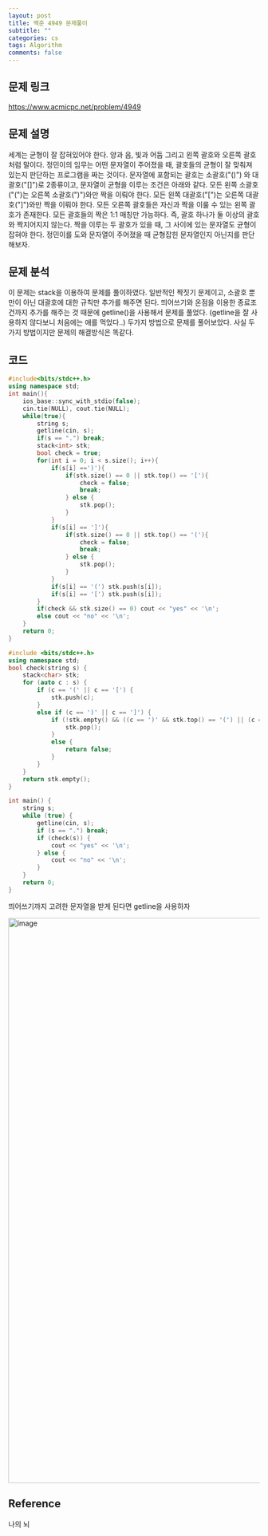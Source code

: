 ```yaml
---
layout: post
title: 백준 4949 문제풀이
subtitle: ""
categories: cs
tags: Algorithm
comments: false
---
```


## 문제 링크

<https://www.acmicpc.net/problem/4949>

## 문제 설명

세계는 균형이 잘 잡혀있어야 한다. 양과 음, 빛과 어둠 그리고 왼쪽 괄호와 오른쪽 괄호처럼 말이다.
정민이의 임무는 어떤 문자열이 주어졌을 때, 괄호들의 균형이 잘 맞춰져 있는지 판단하는 프로그램을 짜는 것이다.
문자열에 포함되는 괄호는 소괄호("()") 와 대괄호("[]")로 2종류이고, 문자열이 균형을 이루는 조건은 아래와 같다.
모든 왼쪽 소괄호("(")는 오른쪽 소괄호(")")와만 짝을 이뤄야 한다.
모든 왼쪽 대괄호("[")는 오른쪽 대괄호("]")와만 짝을 이뤄야 한다.
모든 오른쪽 괄호들은 자신과 짝을 이룰 수 있는 왼쪽 괄호가 존재한다.
모든 괄호들의 짝은 1:1 매칭만 가능하다. 즉, 괄호 하나가 둘 이상의 괄호와 짝지어지지 않는다.
짝을 이루는 두 괄호가 있을 때, 그 사이에 있는 문자열도 균형이 잡혀야 한다.
정민이를 도와 문자열이 주어졌을 때 균형잡힌 문자열인지 아닌지를 판단해보자.

## 문제 분석

이 문제는 stack을 이용하여 문제를 풀이하였다.
일반적인 짝짓기 문제이고, 소괄호 뿐만이 아닌 대괄호에 대한 규칙만 추가를 해주면 된다.
띄어쓰기와 온점을 이용한 종료조건까지 추가를 해주는 것 때문에 getline()을 사용해서 문제를 풀었다.
(getline을 잘 사용하지 않다보니 처음에는 애를 먹었다..)
두가지 방법으로 문제를 풀어보았다. 사실 두가지 방법이지만 문제의 해결방식은 똑같다.

## 코드

```cpp
#include<bits/stdc++.h>
using namespace std;
int main(){
    ios_base::sync_with_stdio(false);
    cin.tie(NULL), cout.tie(NULL);
    while(true){
        string s;
        getline(cin, s);
        if(s == ".") break;
        stack<int> stk;
        bool check = true;
        for(int i = 0; i < s.size(); i++){
            if(s[i] ==')'){
                if(stk.size() == 0 || stk.top() == '['){
                    check = false;
                    break;
                } else {
                    stk.pop();
                }
            }
            if(s[i] == ']'){
                if(stk.size() == 0 || stk.top() == '('){
                    check = false;
                    break;
                } else {
                    stk.pop();
                }
            }
            if(s[i] == '(') stk.push(s[i]);
            if(s[i] == '[') stk.push(s[i]);
        }
        if(check && stk.size() == 0) cout << "yes" << '\n';
        else cout << "no" << '\n';
    }
    return 0;
}
```

```cpp
#include <bits/stdc++.h>
using namespace std;
bool check(string s) {
    stack<char> stk;
    for (auto c : s) {
        if (c == '(' || c == '[') {
            stk.push(c); 
        } 
        else if (c == ')' || c == ']') {
            if (!stk.empty() && ((c == ')' && stk.top() == '(') || (c == ']' && stk.top() == '['))) {
                stk.pop(); 
            } 
            else {
                return false; 
            }
        }
    }
    return stk.empty(); 
}

int main() {
    string s;
    while (true) {
        getline(cin, s); 
        if (s == ".") break; 
        if (check(s)) {
            cout << "yes" << '\n'; 
        } else {
            cout << "no" << '\n'; 
        }
    }
    return 0;
}
```

띄어쓰기까지 고려한 문자열을 받게 된다면 getline을 사용하자

<img width="1133" alt="image" src="https://github.com/user-attachments/assets/e5fd3d58-5670-402e-8f96-a38a1890fb7e">

## Reference

나의 뇌